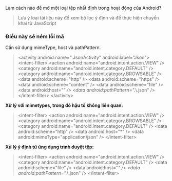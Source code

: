 Làm cách nào để mở một loại tệp nhất định trong hoạt động của Android?

> Lưu ý loại tài liệu này để xem bộ lọc ý định và để thực hiện chuyển khai từ JavaScript 

### Điều này sẽ ném lỗi mã

Cần sử dụng mimeType, host và pathPattern.

> &lt;activity
    android:name=".JsonActivity"
    android:label="Json"&gt;
    &lt;intent-filter&gt;
        &lt;action android:name="android.intent.action.VIEW" /&gt;
        &lt;category android:name="android.intent.category.DEFAULT" /&gt;
        &lt;category android:name="android.intent.category.BROWSABLE" /&gt;
        &lt;data android:scheme="http" /&gt;
        &lt;data android:scheme="https" /&gt;
        &lt;data android:scheme="content" /&gt;
        &lt;data android:scheme="file" /&gt;
        &lt;data android:host="*" /&gt;
        &lt;data android:pathPattern=".*\\.json" /&gt;
    &lt;/intent-filter&gt;
&lt;/activity&gt; 

**Xử lý với mimetypes, trong đó hậu tố không liên quan:**

> &lt;intent-filter&gt;
    &lt;action android:name="android.intent.action.VIEW" /&gt;
    &lt;category android:name="android.intent.category.BROWSABLE" /&gt;
    &lt;category android:name="android.intent.category.DEFAULT" /&gt;
    &lt;data android:scheme="http" /&gt;
    &lt;data android:host="*" /&gt;
    &lt;data android:mimeType="application/json" /&gt;
  &lt;/intent-filter&gt;

**Xử lý ý định từ ứng dụng trình duyệt tệp:**

> &lt;intent-filter&gt;
    &lt;action android:name="android.intent.action.VIEW" /&gt;
    &lt;category android:name="android.intent.category.DEFAULT" /&gt;
    &lt;data android:scheme="file" /&gt; 
    &lt;data android:host="*" /&gt;
    &lt;data android:pathPattern=".*\\.json" /&gt;
  &lt;/intent-filter&gt;

